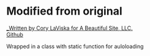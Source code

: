 # Modified from original

[_Written by Cory LaViska for A Beautiful Site, LLC.](http://abeautifulsite.net/)  
[Github](https://github.com/yasirmturk/simple-php-captcha)

Wrapped in a class with static function for auloloading